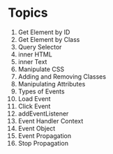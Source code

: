 # Topics
1. Get Element by ID
2. Get Element by Class
3. Query Selector
4. inner HTML
5. inner Text
6. Manipulate CSS
7. Adding and Removing Classes
8. Manipulating Attributes
9. Types of Events
10. Load Event
11. Click Event
12. addEventListener
13. Event Handler Context
14. Event Object
15. Event Propagation
16. Stop Propagation